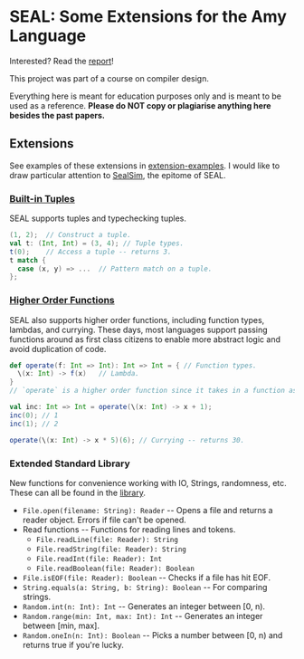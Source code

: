 # SEAL: Some Extensions for the Amy Language

Interested? Read the [report](report/report.pdf)!

This project was part of a course on compiler design.

Everything here is meant for education purposes only and is meant to be used as a reference. **Please do NOT copy or plagiarise anything here besides the past papers.**

## Extensions

See examples of these extensions in [extension-examples](./extension-examples). I would like to draw particular attention to [SealSim](https://github.com/TrebledJ/seal/blob/master/extension-examples/SealSim.scala), the epitome of SEAL.

### [Built-in Tuples](https://github.com/TrebledJ/seal/blob/master/extension-examples/Tuples.scala)
SEAL supports tuples and typechecking tuples.

```scala
(1, 2);  // Construct a tuple.
val t: (Int, Int) = (3, 4); // Tuple types.
t(0);    // Access a tuple -- returns 3.
t match {
  case (x, y) => ...  // Pattern match on a tuple.
};
```

### [Higher Order Functions](https://github.com/TrebledJ/seal/blob/master/extension-examples/HigherOrderFunctions.scala)
SEAL also supports higher order functions, including function types, lambdas, and currying. These days, most languages support passing functions around as first class citizens to enable more abstract logic and avoid duplication of code.

```scala
def operate(f: Int => Int): Int => Int = { // Function types.
  \(x: Int) -> f(x)   // Lambda.
}
// `operate` is a higher order function since it takes in a function as parameter.

val inc: Int => Int = operate(\(x: Int) -> x + 1);
inc(0); // 1
inc(1); // 2

operate(\(x: Int) -> x * 5)(6); // Currying -- returns 30.
```

### Extended Standard Library

New functions for convenience working with IO, Strings, randomness, etc. These can all be found in the [library](./library).

* `File.open(filename: String): Reader` -- Opens a file and returns a reader object. Errors if file can't be opened.
* Read functions -- Functions for reading lines and tokens.
  * `File.readLine(file: Reader): String`
  * `File.readString(file: Reader): String`
  * `File.readInt(file: Reader): Int`
  * `File.readBoolean(file: Reader): Boolean`
* `File.isEOF(file: Reader): Boolean` -- Checks if a file has hit EOF.
* `String.equals(a: String, b: String): Boolean` -- For comparing strings.
* `Random.int(n: Int): Int` -- Generates an integer between [0, n).
* `Random.range(min: Int, max: Int): Int` -- Generates an integer between [min, max].
* `Random.oneIn(n: Int): Boolean` -- Picks a number between [0, n) and returns true if you're lucky.
